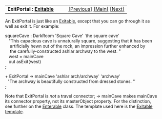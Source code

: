 ---
---
<table width="100%" data-border="0" data-cellspacing="0"
data-cellpadding="3" data-bgcolor="#C0C0C0">
<colgroup>
<col style="width: 50%" />
<col style="width: 50%" />
</colgroup>
<tbody>
<tr>
<td style="text-align: left;"><strong>ExitPortal : <a
href="shipboardroom.html#leaveship">Exitable</a><br />
</strong></td>
<td style="text-align: right;"><a href="entryportal.html">[Previous]</a>
<a href="generalintroduction.html">[Main]</a> <a
href="travelbarrier.html">[Next]</a></td>
</tr>
</tbody>
</table>

  
An ExitPortal is just like an [Exitable](shipboardroom.html#leaveship),
except that you can go through it as well as exit it. For example:  
  
squareCave : DarkRoom 'Square Cave' 'the square cave'  
   "This capacious cave is unnaturally square, suggesting that it has been  
    artificially hewn out of the rock, an impression further enhanced by  
    the carefully-constructed ashlar archway to the west. "  
   west = mainCave  
   out asExit(west)        
;  
  
+ ExitPortal -\> mainCave 'ashlar arch/archway' 'archway'  
  "The archway is beautifully constructed from dressed stones. "  
;  
  
Note that ExitPortal is *not* a travel connector; -\> mainCave makes
mainCave its connector property, not its masterObject property. For the
distinction, see further on the [Enterable](enterable.html) class. The
template used here is the [Exitable template](exitabletemplate.html).  
  
  
